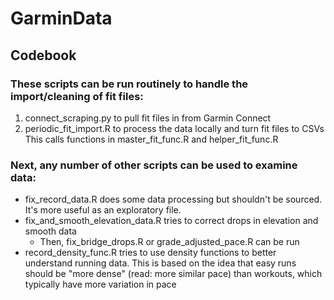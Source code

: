 # GarminData

## Codebook

### These scripts can be run routinely to handle the import/cleaning of fit files:

1) connect_scraping.py to pull fit files in from Garmin Connect
2) periodic_fit_import.R to process the data locally and turn fit files to CSVs
	This calls functions in master_fit_func.R and helper_fit_func.R

### Next, any number of other scripts can be used to examine data:

* fix_record_data.R does some data processing but shouldn't be sourced. It's more useful as an exploratory file.
* fix_and_smooth_elevation_data.R tries to correct drops in elevation and smooth data
	* Then, fix_bridge_drops.R or grade_adjusted_pace.R can be run
* record_density_func.R tries to use density functions to better understand running data.
	This is based on the idea that easy runs should be "more dense" (read: more similar pace) than workouts, which typically have more variation in pace
